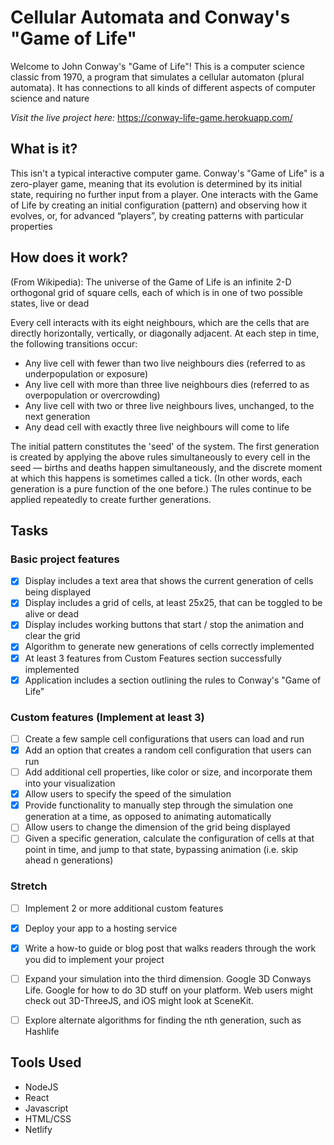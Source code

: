 # Cellular Automata and Conway's "Game of Life"
Welcome to John Conway's "Game of Life"! This is a computer science classic from 1970, a program that simulates a cellular automaton (plural automata). It has connections to all kinds of different aspects of computer science and nature

*Visit the live project here:* https://conway-life-game.herokuapp.com/


## What is it?
This isn't a typical interactive computer game. Conway's "Game of Life" is a zero-player game, meaning that its evolution is determined by its initial state, requiring no further input from a player. One interacts with the Game of Life by creating an initial configuration (pattern) and observing how it evolves, or, for advanced “players”, by creating patterns with particular properties

## How does it work?
(From Wikipedia): 
The universe of the Game of Life is an infinite 2-D orthogonal grid of square cells, each of which is in one of two possible states, live or dead

Every cell interacts with its eight neighbours, which are the cells that are directly horizontally, vertically, or diagonally adjacent. At each step in time, the following transitions occur:

* Any live cell with fewer than two live neighbours dies (referred to as underpopulation or exposure)
* Any live cell with more than three live neighbours dies (referred to as overpopulation or overcrowding)
* Any live cell with two or three live neighbours lives, unchanged, to the next generation
* Any dead cell with exactly three live neighbours will come to life

The initial pattern constitutes the 'seed' of the system. The first generation is created by applying the above rules simultaneously to every cell in the seed — births and deaths happen simultaneously, and the discrete moment at which this happens is sometimes called a tick. (In other words, each generation is a pure function of the one before.) The rules continue to be applied repeatedly to create further generations.


## Tasks
### Basic project features
- [x] Display includes a text area that shows the current generation of cells being displayed
- [x] Display includes a grid of cells, at least 25x25, that can be toggled to be alive or dead
- [x] Display includes working buttons that start / stop the animation and clear the grid
- [x] Algorithm to generate new generations of cells correctly implemented
- [x] At least 3 features from Custom Features section successfully implemented
- [x] Application includes a section outlining the rules to Conway's "Game of Life"

### Custom features (Implement at least 3)
- [ ] Create a few sample cell configurations that users can load and run
- [x] Add an option that creates a random cell configuration that users can run
- [ ] Add additional cell properties, like color or size, and incorporate them into your visualization
- [x] Allow users to specify the speed of the simulation
- [x] Provide functionality to manually step through the simulation one generation at a time, as opposed to animating automatically
- [ ] Allow users to change the dimension of the grid being displayed
- [ ] Given a specific generation, calculate the configuration of cells at that point in time, and jump to that state, bypassing animation (i.e. skip ahead n generations)

### Stretch
- [ ] Implement 2 or more additional custom features
- [x] Deploy your app to a hosting service
- [x] Write a how-to guide or blog post that walks readers through the work you did to implement your project
- [ ] Expand your simulation into the third dimension. Google 3D Conways Life. Google for how to do 3D stuff on your platform. Web users might check out 3D-ThreeJS, and iOS might look at SceneKit.
- [ ] Explore alternate algorithms for finding the nth generation, such as Hashlife


## Tools Used
* NodeJS
* React
* Javascript
* HTML/CSS
* Netlify


